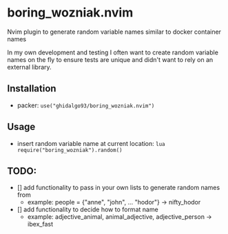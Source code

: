 # boring_wozniak.nvim
Nvim plugin to generate random variable names similar to docker container names

In my own development and testing I often want to create random variable names on the fly to ensure
tests are unique and didn't want to rely on an external library.

## Installation
- packer: `use("ghidalgo93/boring_wozniak.nvim")`

## Usage
- insert random variable name at current location: `lua require("boring_wozniak").random()`

## TODO:

- [] add functionality to pass in your own lists to generate random names from
    - example: people = {"anne", "john", ... "hodor"} -> nifty_hodor
- [] add functionality to decide how to format name
    - example: adjective_animal, animal_adjective, adjective_person -> ibex_fast
